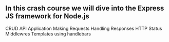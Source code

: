 ## In this crash course we will dive into the Express JS framework for Node.js

CRUD API Application
Making Requests
Handling Responses
HTTP Status
Middlewres
Templates using handlebars
